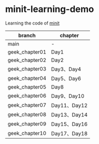 # minit-learning-demo

Learning the code of [minit](https://github.com/YaleGuo/minit)

| branch         | chapter     |
|----------------|-------------|
| main           | -           |
| geek_chapter01 | Day1        |
| geek_chapter02 | Day2        |
| geek_chapter03 | Day3、Day4   |
| geek_chapter04 | Day5、Day6   |
| geek_chapter05 | Day8        |
| geek_chapter06 | Day9、Day10  |
| geek_chapter07 | Day11、Day12 |
| geek_chapter08 | Day13、Day14 |
| geek_chapter09 | Day15、Day16 |
| geek_chapter10 | Day17、Day18 |